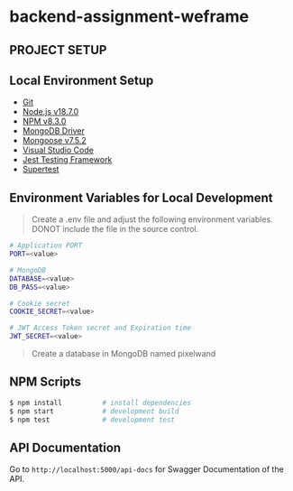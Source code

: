 # backend-assignment-weframe

## PROJECT SETUP

## Local Environment Setup

- [Git](https://git-scm.com/)
- [Node.js v18.7.0](https://nodejs.org/en/)
- [NPM v8.3.0](https://www.npmjs.com/)
- [MongoDB Driver](https://www.mongodb.com/)
- [Mongoose v7.5.2](https://mongoosejs.com/)
- [Visual Studio Code](https://code.visualstudio.com/)
- [Jest Testing Framework](https://jestjs.io/)
- [Supertest](https://www.npmjs.com/package/supertest)

## Environment Variables for Local Development

> Create a .env file and adjust the following environment variables. DONOT include the file in the source control.

```bash
# Application PORT
PORT=<value>

# MongoDB
DATABASE=<value>
DB_PASS=<value>

# Cookie secret
COOKIE_SECRET=<value>

# JWT Access Token secret and Expiration time
JWT_SECRET=<value>
```

> Create a database in MongoDB named pixelwand

## NPM Scripts

```bash
$ npm install          # install dependencies
$ npm start            # development build
$ npm test             # development test
```

## API Documentation

Go to `http://localhost:5000/api-docs` for Swagger Documentation of the API.
